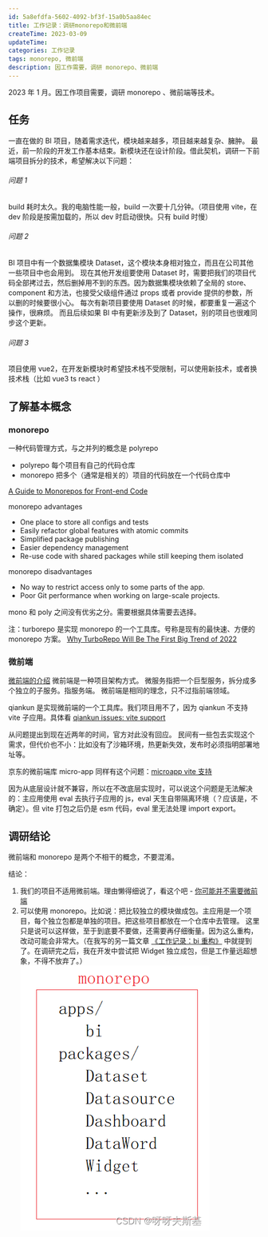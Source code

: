 ```yaml
---
id: 5a8efdfa-5602-4092-bf3f-15a0b5aa84ec
title: 工作记录：调研monorepo和微前端
createTime: 2023-03-09
updateTime:
categories: 工作记录
tags: monorepo, 微前端
description: 因工作需要，调研 monorepo、微前端
---
```


2023 年 1 月。因工作项目需要，调研 monorepo 、微前端等技术。

## 任务

一直在做的 BI 项目，随着需求迭代，模块越来越多，项目越来越复杂、臃肿。
最近，前一阶段的开发工作基本结束。新模块还在设计阶段。借此契机，调研一下前端项目拆分的技术，希望解决以下问题：

###### 问题 1

build 耗时太久。我的电脑性能一般，build 一次要十几分钟。（项目使用 vite，在 dev 阶段是按需加载的，所以 dev 时启动很快。只有 build 时慢）

###### 问题 2

BI 项目中有一个数据集模块 Dataset，这个模块本身相对独立，而且在公司其他一些项目中也会用到。
现在其他开发组要使用 Dataset 时，需要把我们的项目代码全部拷过去，然后删掉用不到的东西。因为数据集模块依赖了全局的 store、component 和方法，也接受父级组件通过 props 或者 provide 提供的参数，所以删的时候要很小心。
每次有新项目要使用 Dataset 的时候，都要重复一遍这个操作，很麻烦。
而且后续如果 BI 中有更新涉及到了 Dataset，别的项目也很难同步这个更新。

###### 问题 3

项目使用 vue2，在开发新模块时希望技术栈不受限制，可以使用新技术，或者换技术栈（比如 vue3 ts react ）

## 了解基本概念

### monorepo

一种代码管理方式，与之并列的概念是 polyrepo

- polyrepo 每个项目有自己的代码仓库
- monorepo 把多个（通常是相关的）项目的代码放在一个代码仓库中

[A Guide to Monorepos for Front-end Code](https://www.toptal.com/front-end/guide-to-monorepos)

monorepo advantages

- One place to store all configs and tests
- Easily refactor global features with atomic commits
- Simplified package publishing
- Easier dependency management
- Re-use code with shared packages while still keeping them isolated

monorepo disadvantages

- No way to restrict access only to some parts of the app.
- Poor Git performance when working on large-scale projects.

mono 和 poly 之间没有优劣之分。需要根据具体需要去选择。

注：turborepo 是实现 monorepo 的一个工具库。号称是现有的最快速、方便的 monorepo 方案。
[Why TurboRepo Will Be The First Big Trend of 2022](https://www.swyx.io/turborepo-why)

### 微前端

[微前端的介绍](https://zhuanlan.zhihu.com/p/78362028)
微前端是一种项目架构方式。
微服务指把一个巨型服务，拆分成多个独立的子服务。指服务端。
微前端是相同的理念，只不过指前端领域。

qiankun 是实现微前端的一个工具库。我们项目用不了，因为 qiankun 不支持 vite 子应用。具体看 [qiankun issues: vite support](https://github.com/umijs/qiankun/issues/1257)

从问题提出到现在近两年的时间，官方对此没有回应。
民间有一些包去实现这个需求，但代价也不小：比如没有了沙箱环境，热更新失效，发布时必须指明部署地址等。

京东的微前端库 micro-app 同样有这个问题：[microapp vite 支持](https://micro-zoe.github.io/micro-app/docs.html#/zh-cn/framework/vite)

因为从底层设计就不兼容，所以在不改底层实现时，可以说这个问题是无法解决的：主应用使用 eval 去执行子应用的 js，eval 天生自带隔离环境（？应该是，不确定）。但 vite 打包之后仍是 esm 代码，eval 里无法处理 import export。

## 调研结论

微前端和 monorepo 是两个不相干的概念，不要混淆。

结论：

1. 我们的项目不适用微前端。理由懒得细说了，看这个吧 - [你可能并不需要微前端](https://www.yuque.com/kuitos/gky7yw/fy3qri)
2. 可以使用 monorepo。比如说：把比较独立的模块做成包。主应用是一个项目，每个独立包都是单独的项目。把这些项目都放在一个仓库中去管理。
   这里只是说可以这样做，至于到底要不要做，还需要再仔细衡量。因为这么重构，改动可能会非常大。（在我写的另一篇文章 [《工作记录：bi 重构》](https://blog.csdn.net/tangran0526/article/details/129415819) 中就提到了。在调研完之后，我在开发中尝试把 Widget 独立成包，但是工作量远超想象，不得不放弃了。）
   ![在这里插入图片描述](../post-assets/557ee8a1-6f3c-449f-a41c-1e64099f3866.png)
